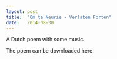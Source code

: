 ```yaml
---
layout: post
title:  "Om te Neurie - Verlaten Forten"
date:   2014-08-30
---
```


A Dutch poem with some music.

<script type="text/javascript">
  var filename = "Om te Neurie - Omgedolfte Tuin - 04 - Verlaten Forten.mp3";
  var path = "{{ "/music/" | prepend: site.baseurl }}" + filename;
  var png1 = "Om te Neurie - Omgedolfte Tuin - 04 - Verlaten Forten(1of2).png"
  var png2 = "Om te Neurie - Omgedolfte Tuin - 04 - Verlaten Forten(2of2).png"
  var pngpath1 = "{{ "/music/" | prepend: site.baseurl }}" + png1;
  var pngpath2 = "{{ "/music/" | prepend: site.baseurl }}" + png2;
</script>

<script type="text/javascript">
  document.write('<audio src="' + path + '" preload="auto"></audio>');
  document.write('<a href="' + path + '" download="' + filename + '">download</a>');
</script>

The poem can be downloaded here:
<script type="text/javascript">
  document.write('<a href="' + pngpath1 + '" download="' + png1 + '">(1of2)</a>');
</script>
<script type="text/javascript">
  document.write('<a href="' + pngpath2 + '" download="' + png2 + '">(2of2)</a>');
</script>
